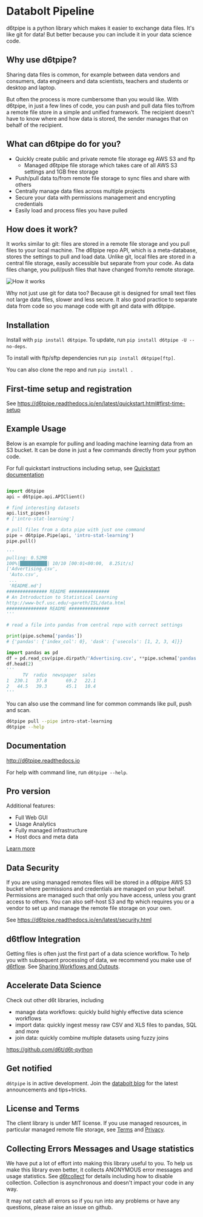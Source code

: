 # Databolt Pipeline

d6tpipe is a python library which makes it easier to exchange data files. It's like git for data! But better because you can include it in your data science code.

## Why use d6tpipe?

Sharing data files is common, for example between data vendors and consumers, data engineers and data scientists, teachers and students or desktop and laptop. 

But often the process is more cumbersome than you would like. With d6tpipe, in just a few lines of code, you can push and pull data files to/from a remote file store in a simple and unified framework. The recipient doesn't have to know where and how data is stored, the sender manages that on behalf of the recipient.

## What can d6tpipe do for you?

* Quickly create public and private remote file storage eg AWS S3 and ftp
	* Managed d6tpipe file storage which takes care of all AWS S3 settings and 1GB free storage
* Push/pull data to/from remote file storage to sync files and share with others
* Centrally manage data files across multiple projects
* Secure your data with permissions management and encrypting credentials
* Easily load and process files you have pulled

## How does it work?

It works similar to git: files are stored in a remote file storage and you pull files to your local machine. The d6tpipe repo API, which is a meta-database, stores the settings to pull and load data. Unlike git, local files are stored in a central file storage, easily accessible but separate from your code. As data files change, you pull/push files that have changed from/to remote storage.

![How it works](docs/source/how-works.png "How it works")

Why not just use git for data too? Because git is designed for small text files not large data files, slower and less secure. It also good practice to separate data from code so you manage code with git and data with d6tpipe.

## Installation

Install with `pip install d6tpipe`. To update, run `pip install d6tpipe -U --no-deps`.

To install with ftp/sftp dependencies run `pip install d6tpipe[ftp]`.

You can also clone the repo and run `pip install .`

## First-time setup and registration

See https://d6tpipe.readthedocs.io/en/latest/quickstart.html#first-time-setup

## Example Usage

Below is an example for pulling and loading machine learning data from an S3 bucket. It can be done in just a few commands directly from your python code.

For full quickstart instructions including setup, see [Quickstart documentation](https://d6tpipe.readthedocs.io/en/latest/quickstart.html)

```python

import d6tpipe
api = d6tpipe.api.APIClient()

# find interesting datasets
api.list_pipes()
# ['intro-stat-learning']

# pull files from a data pipe with just one command
pipe = d6tpipe.Pipe(api, 'intro-stat-learning')
pipe.pull() 

'''
pulling: 0.52MB
100%|██████████| 10/10 [00:01<00:00,  8.25it/s]
['Advertising.csv',
 'Auto.csv',
 ...
 'README.md']
############### README ###############
# An Introduction to Statistical Learning
http://www-bcf.usc.edu/~gareth/ISL/data.html
############### README ###############
'''

# read a file into pandas from central repo with correct settings

print(pipe.schema['pandas'])
# {'pandas': {'index_col': 0}, 'dask': {'usecols': [1, 2, 3, 4]}}

import pandas as pd
df = pd.read_csv(pipe.dirpath/'Advertising.csv', **pipe.schema['pandas']) 
df.head(2)      
'''
      TV  radio  newspaper  sales
1  230.1   37.8       69.2   22.1
2   44.5   39.3       45.1   10.4
'''

```

You can also use the command line for common commands like pull, push and scan.
```bash
d6tpipe pull --pipe intro-stat-learning
d6tpipe --help
```


## Documentation

http://d6tpipe.readthedocs.io

For help with command line, run `d6tpipe --help`.

## Pro version

Additional features:  
* Full Web GUI
* Usage Analytics
* Fully managed infrastructure
* Host docs and meta data

[Learn more](https://www.databolt.tech/index-pipe-vendors.html)

## Data Security

If you are using managed remotes files will be stored in a d6tpipe AWS S3 bucket where permissions and credentials are managed on your behalf. Permissions are managed such that only you have access, unless you grant access to others. You can also self-host S3 and ftp which requires you or a vendor to set up and manage the remote file storage on your own.

See https://d6tpipe.readthedocs.io/en/latest/security.html

## d6tflow Integration

Getting files is often just the first part of a data science workflow. To help you with subsequent processing of data, we recommend you make use of [d6tflow](https://github.com/d6t/d6tflow). See [Sharing Workflows and Outputs](https://d6tflow.readthedocs.io/en/latest/collaborate.html).

## Accelerate Data Science

Check out other d6t libraries, including  
* manage data workflows: quickly build highly effective data science workflows
* import data: quickly ingest messy raw CSV and XLS files to pandas, SQL and more
* join data: quickly combine multiple datasets using fuzzy joins

https://github.com/d6t/d6t-python

## Get notified

`d6tpipe` is in active development. Join the [databolt blog](http://blog.databolt.tech) for the latest announcements and tips+tricks.

## License and Terms

The client library is under MIT license. If you use managed resources, in particular managed remote file storage, see [Terms](https://www.databolt.tech/index-terms.html) and [Privacy](https://www.databolt.tech/index-terms.html#privacy).

## Collecting Errors Messages and Usage statistics

We have put a lot of effort into making this library useful to you. To help us make this library even better, it collects ANONYMOUS error messages and usage statistics. See [d6tcollect](https://github.com/d6t/d6tcollect) for details including how to disable collection. Collection is asynchronous and doesn't impact your code in any way.

It may not catch all errors so if you run into any problems or have any questions, please raise an issue on github.